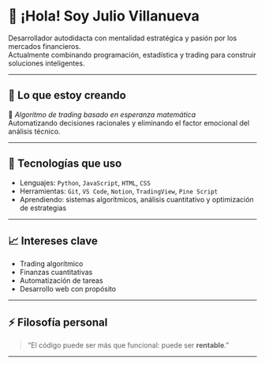 # 👋 ¡Hola! Soy Julio Villanueva

Desarrollador autodidacta con mentalidad estratégica y pasión por los mercados financieros.  
Actualmente combinando programación, estadística y trading para construir soluciones inteligentes.

---

## 💼 Lo que estoy creando

🧠 *Algoritmo de trading basado en esperanza matemática*  
Automatizando decisiones racionales y eliminando el factor emocional del análisis técnico.

---

## 🚀 Tecnologías que uso

- Lenguajes: `Python`, `JavaScript`, `HTML`, `CSS`
- Herramientas: `Git`, `VS Code`, `Notion`, `TradingView`, `Pine Script`
- Aprendiendo: sistemas algorítmicos, análisis cuantitativo y optimización de estrategias

---

## 📈 Intereses clave

- Trading algorítmico  
- Finanzas cuantitativas  
- Automatización de tareas  
- Desarrollo web con propósito

---

## ⚡ Filosofía personal

> “El código puede ser más que funcional: puede ser **rentable**.”

---

<!-- ¿Quieres añadir enlaces a proyectos, portfolio o redes relevantes? Te los puedo ayudar a insertar también -->
